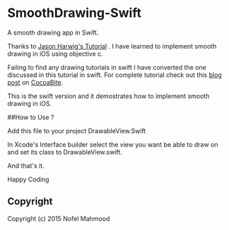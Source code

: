 # SmoothDrawing-Swift
A smooth drawing app in Swift.

Thanks to <a href="https://www.altamiracorp.com/blog/employee-posts/capture-a-signature-on-ios">Jason Harwig's Tutorial</a> . I have learned to implement smooth drawing in iOS using objective c.

Failing to find any drawing tutorials in swift I have converted the one discussed in this tutorial in swift. 
For complete tutorial check out this <a href="http://cocoabite.com/post/108944078704/smooth-drawing-in-swift">blog post</a> on <a href="http://www.cocoabite.com">CocoaBite</a>.

This is the swift version and it demostrates how to implement smooth drawing in iOS.

##How to Use ?

Add this file to your project 
DrawableView.Swift

In Xcode's Interface builder select the view you want be able to draw on and set its class to DrawableView.swift.

And that's it.

Happy Coding

## Copyright
Copyright (c) 2015 Nofel Mahmood








